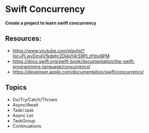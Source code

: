 
# Swift Concurrency

**Create a project to learn swift concurrency**


## Resources: 
- https://www.youtube.com/playlist?list=PLwvDm4Vfkdphr2Dl4sY4rS9PLzPdyi8PM
- https://docs.swift.org/swift-book/documentation/the-swift-programming-language/concurrency/
- https://developer.apple.com/documentation/swift/concurrency/

## Topics
- Do/Try/Catch/Throws
- Async/Await
- Task/.task
- Async Let
- TaskGroup
- Continuations
